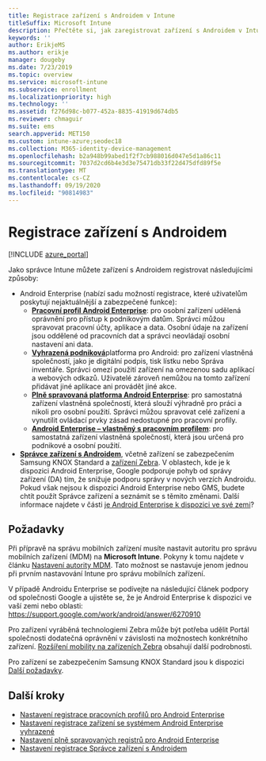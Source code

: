 ```yaml
---
title: Registrace zařízení s Androidem v Intune
titleSuffix: Microsoft Intune
description: Přečtěte si, jak zaregistrovat zařízení s Androidem v Intune.
keywords: ''
author: ErikjeMS
ms.author: erikje
manager: dougeby
ms.date: 7/23/2019
ms.topic: overview
ms.service: microsoft-intune
ms.subservice: enrollment
ms.localizationpriority: high
ms.technology: ''
ms.assetid: f276d98c-b077-452a-8835-41919d674db5
ms.reviewer: chmaguir
ms.suite: ems
search.appverid: MET150
ms.custom: intune-azure;seodec18
ms.collection: M365-identity-device-management
ms.openlocfilehash: b2a948b99abed1f2f7cb988016d047e5d1a86c11
ms.sourcegitcommit: 7037d2cd6b4e3d3e75471db33f22d475dfd89f5e
ms.translationtype: MT
ms.contentlocale: cs-CZ
ms.lasthandoff: 09/19/2020
ms.locfileid: "90814983"
---
```

# <a name="enroll-android-devices"></a>Registrace zařízení s Androidem

[!INCLUDE [azure_portal](../includes/azure_portal.md)]

Jako správce Intune můžete zařízení s Androidem registrovat následujícími způsoby:
- Android Enterprise (nabízí sadu možností registrace, které uživatelům poskytují nejaktuálnější a zabezpečené funkce):
    - [**Pracovní profil Android Enterprise**](android-work-profile-enroll.md): pro osobní zařízení udělená oprávnění pro přístup k podnikovým datům. Správci můžou spravovat pracovní účty, aplikace a data. Osobní údaje na zařízení jsou oddělené od pracovních dat a správci neovládají osobní nastavení ani data. 
    - [**Vyhrazená podniková**](android-kiosk-enroll.md)platforma pro Android: pro zařízení vlastněná společností, jako je digitální podpis, tisk lístku nebo Správa inventáře. Správci omezí použití zařízení na omezenou sadu aplikací a webových odkazů. Uživatelé zároveň nemůžou na tomto zařízení přidávat jiné aplikace ani provádět jiné akce.
    - [**Plně spravovaná platforma Android Enterprise**](android-fully-managed-enroll.md): pro samostatná zařízení vlastněná společností, která slouží výhradně pro práci a nikoli pro osobní použití. Správci můžou spravovat celé zařízení a vynutilit ovládací prvky zásad nedostupné pro pracovní profily.
    - [**Android Enterprise – vlastněný s pracovním profilem**](android-corporate-owned-work-profile-enroll.md): pro samostatná zařízení vlastněná společností, která jsou určená pro podnikové a osobní použití.
- [**Správce zařízení s Androidem**](android-enroll-device-administrator.md), včetně zařízení se zabezpečením Samsung KNOX Standard a [zařízení Zebra](../configuration/android-zebra-mx-overview.md). V oblastech, kde je k dispozici Android Enterprise, Google podporuje pohyb od správy zařízení (DA) tím, že snižuje podporu správy v nových verzích Androidu. Pokud však nejsou k dispozici Android Enterprise nebo GMS, budete chtít použít Správce zařízení a seznámit se s těmito změnami. Další informace najdete v části [je Android Enterprise k dispozici ve své zemi](https://support.google.com/work/android/answer/6270910)?

## <a name="prerequisites"></a>Požadavky

Při přípravě na správu mobilních zařízení musíte nastavit autoritu pro správu mobilních zařízení (MDM) na **Microsoft Intune**. Pokyny k tomu najdete v článku [Nastavení autority MDM](../fundamentals/mdm-authority-set.md). Tato možnost se nastavuje jenom jednou při prvním nastavování Intune pro správu mobilních zařízení.

V případě Androidu Enterprise se podívejte na následující článek podpory od společnosti Google a ujistěte se, že je Android Enterprise k dispozici ve vaší zemi nebo oblasti: https://support.google.com/work/android/answer/6270910

Pro zařízení vyráběná technologiemi Zebra může být potřeba udělit Portál společnosti dodatečná oprávnění v závislosti na možnostech konkrétního zařízení. [Rozšíření mobility na zařízeních Zebra](../configuration/android-zebra-mx-overview.md) obsahují další podrobnosti.

Pro zařízení se zabezpečením Samsung KNOX Standard jsou k dispozici [Další požadavky](android-samsung-knox-mobile-enroll.md).

## <a name="next-steps"></a>Další kroky

- [Nastavení registrace pracovních profilů pro Android Enterprise](android-work-profile-enroll.md)
- [Nastavení registrace zařízení se systémem Android Enterprise vyhrazené](android-kiosk-enroll.md)
- [Nastavení plně spravovaných registrů pro Android Enterprise](android-fully-managed-enroll.md)
- [Nastavení registrace Správce zařízení s Androidem](android-enroll-device-administrator.md)

